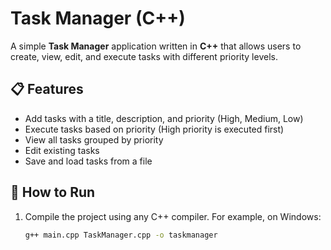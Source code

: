# Task Manager (C++)

A simple **Task Manager** application written in **C++** that allows users to create, view, edit, and execute tasks with different priority levels.

## 📋 Features

- Add tasks with a title, description, and priority (High, Medium, Low)
- Execute tasks based on priority (High priority is executed first)
- View all tasks grouped by priority
- Edit existing tasks
- Save and load tasks from a file

## 🚀 How to Run

1. Compile the project using any C++ compiler. For example, on Windows:

   ```bash
   g++ main.cpp TaskManager.cpp -o taskmanager
